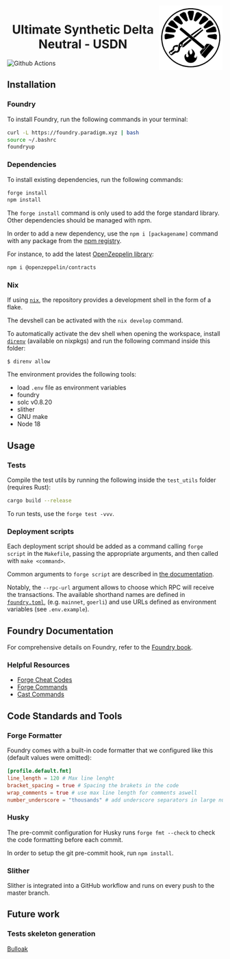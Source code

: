 <img align="right" width="150" height="150" top="100" src="https://github.com/foundry-rs/.github/blob/main/profile/logo.png">

# <h1 align="center">Ultimate Synthetic Delta Neutral - USDN</h1>

![Github Actions](https://github.com/Blockchain-RA2-Tech/usdn-contracts/workflows/CI/badge.svg)

## Installation

### Foundry

To install Foundry, run the following commands in your terminal:

```bash
curl -L https://foundry.paradigm.xyz | bash
source ~/.bashrc
foundryup
```

### Dependencies

To install existing dependencies, run the following commands:

```bash
forge install
npm install
```

The `forge install` command is only used to add the forge standard library. Other dependencies should be managed with
npm.

In order to add a new dependency, use the `npm i [packagename]` command with any package from the
[npm registry](https://www.npmjs.com/).

For instance, to add the latest [OpenZeppelin library](https://github.com/OpenZeppelin/openzeppelin-contracts):

```bash
npm i @openzeppelin/contracts
```

### Nix

If using [`nix`](https://nixos.org/), the repository provides a development shell in the form of a flake.

The devshell can be activated with the `nix develop` command.

To automatically activate the dev shell when opening the workspace, install [`direnv`](https://direnv.net/)
(available on nixpkgs) and run the following command inside this folder:

```console
$ direnv allow
```

The environment provides the following tools:

- load `.env` file as environment variables
- foundry
- solc v0.8.20
- slither
- GNU make
- Node 18

## Usage

### Tests

Compile the test utils by running the following inside the `test_utils` folder (requires Rust):

```bash
cargo build --release
```

To run tests, use the `forge test -vvv`.

### Deployment scripts

Each deployment script should be added as a command calling `forge script` in the `Makefile`, passing the appropriate
arguments, and then called with `make <command>`.

Common arguments to `forge script` are described in
[the documentation](https://book.getfoundry.sh/reference/forge/forge-script#forge-script).

Notably, the `--rpc-url` argument allows to choose which RPC will receive the transactions. The available shorthand
names are defined in [`foundry.toml`](https://github.com/petra-foundation/foundry-template/blob/master/foundry.toml),
(e.g. `mainnet`, `goerli`) and use URLs defined as environment variables (see `.env.example`).

## Foundry Documentation

For comprehensive details on Foundry, refer to the [Foundry book](https://book.getfoundry.sh/).

### Helpful Resources

- [Forge Cheat Codes](https://book.getfoundry.sh/cheatcodes/)
- [Forge Commands](https://book.getfoundry.sh/reference/forge/)
- [Cast Commands](https://book.getfoundry.sh/reference/cast/)

## Code Standards and Tools

### Forge Formatter

Foundry comes with a built-in code formatter that we configured like this (default values were omitted):

```toml
[profile.default.fmt]
line_length = 120 # Max line lenght
bracket_spacing = true # Spacing the brakets in the code
wrap_comments = true # use max line length for comments aswell
number_underscore = "thousands" # add underscore separators in large numbers
```

### Husky

The pre-commit configuration for Husky runs `forge fmt --check` to check the code formatting before each commit.

In order to setup the git pre-commit hook, run `npm install`.

### Slither

Slither is integrated into a GitHub workflow and runs on every push to the master branch.

## Future work

### Tests skeleton generation

[Bulloak](https://github.com/alexfertel/bulloak)
